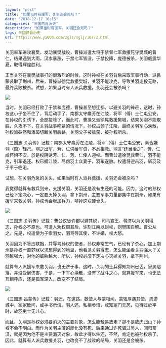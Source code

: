 ```yaml
---
layout: "post"
title: "如果当时有援军，关羽还会死吗？"
date: "2018-12-17 16:15"
categories: "三国两晋历史"
description: "如果当时有援军，关羽还会死吗？"
tags: 三国两晋历史
url: https://www.y5000.com/zgls/sglj/16772.html
---
```






关羽率军进攻襄樊，发动襄樊战役，曹操派遣大将于禁督七军救援死守樊城的曹仁，结果遇到大雨，汉水暴涨，于禁七军皆没，于禁投降，庞德被杀，关羽威震华夏，取得辉煌胜利。

正当关羽在襄樊战事打的很激烈的时候，这时孙权在关羽背后采取军事行动，派吕蒙袭取了荆州，后来，曹操派徐晃救援樊城，关羽不能攻克，导致关羽走投无路，最终兵败被杀。试想，如果当时有人派兵救援，关羽还会被杀吗？

![](https://img.y5000.com/uploads/allimg/170313/8-1F31313291V61.jpg)

当时，关羽已经打败了于禁和庞德，曹操甚至想迁都，以避关羽的锋芒，这时，孙权这小子坐不住了，背后动手了，南郡太守麋芳在江陵，将军（傅）士仁屯公安，在孙权的引诱下，全部投降了，而此时，曹操又派徐晃救援樊城，结果关羽不能取胜，久攻不下，在关羽战事吃紧的情况下，孙权占领了江陵，最终关羽军心涣散，孙权派硃然和潘璋切断关羽后路，关羽父子被擒获，被孙权所杀。

《三国志
关羽传》记载：南郡太守麋芳在江陵，将军（傅）士仁屯公安，素皆嫌羽（自）轻己。羽之出军，芳、仁供给军资，不悉相救。羽言“还当治之”，芳、仁咸怀惧不安。於是权阴诱芳、仁，芳、仁使人迎权。而曹公遣徐晃救曹仁，羽不能克，引军退还。权已据江陵，尽虏羽士众妻子，羽军遂散。权遣将逆击羽，斩羽及子平于临沮。

试想，在关羽危急的关头，如果当时有人派兵救援，关羽还会被杀吗？

我觉得就算有救兵到来，支援关羽，关羽还是没有生还的可能。因为，这时的孙权已经下定决心，一定要灭掉关羽，拿下荆州，主要军事力量都集中在荆州，如果有援军来救关羽，孙权也会增加兵力，啃掉这块硬骨头。

![](https://img.y5000.com/uploads/allimg/170313/8-1F313132Z55K.jpg)

《三国志
关羽传》记载：曹公议徙许都以避其锐，司马宣王、蒋济以为关羽得志，孙权必不原也。可遣人劝权蹑其后，许割江南以封权，则樊围自解。曹公从之。先是，权遣使为子索羽女，羽骂辱其使，不许婚，权大怒。

关羽因为不答应联姻，并辱骂孙权的使者，孙权非常生气，已经有了杀心，加上荆州是孙权一直梦寐以求想得到的地盘，他看见关羽得志，怎么能坐看关羽强大？关羽越强大，对他的威胁越大，所以，孙权必须下定决心灭掉关羽，拿下荆州。

就算有人派援军来救关羽，也无济于事，这时，关羽的士兵得知荆州已丢，家属陷落，并没受到伤害，于是，一下军心涣散，没有了战斗之心，就算援军来，也无法互相呼应，还是孤军深入，改变不了结局。

![](https://img.y5000.com/uploads/allimg/170313/13343160O-0.jpg)

《三国志
吕蒙传》记载：羽还，在道路，数使人与蒙相闻，蒙辄厚遇其使，周游城中，家家致问，或手书示信。羽人还，私相参讯，咸知家门无恙，见待过於平时，故羽吏士无斗心。

而且，关羽是孙权必须要消灭的主要对象，怎么能轻易放走？那不是放虎归山？孙权不会不明白。而作为关羽主薄的廖化没有死，后来通过诈死骗过吴人，回归蜀汉，就是因为他不是主要消灭对象，故此才得以生还，不然，肯定也被孙权杀了。因此，就算有人派兵救援关羽，也改变不了战败的结局，关羽还是会被杀。
